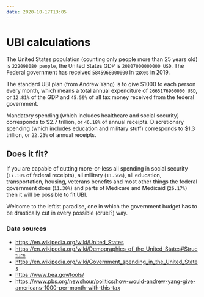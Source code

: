 ```yaml
---
date: 2020-10-17T13:05
---
```


# UBI calculations

The United States population (counting only people more than 25 years old) is `222098080 people`, the United States GDP is `20807000000000 USD`. The Federal government has received `5845968000000` in taxes in 2019.

The standard UBI plan (from Andrew Yang) is to give $1000 to each person every month, which means a total annual expenditure of `2665176960000 USD`, or `12.81%` of the GDP and `45.59%` of all tax money received from the federal government.

Mandatory spending (which includes healthcare and social security) corresponds to $2.7 trillion, or `46.18%` of annual receipts. Discretionary spending (which includes education and military stuff) corresponds to $1.3 trillion, or `22.23%` of annual receipts.

## Does it fit?

If you are capable of cutting more-or-less all spending in social security (`17.10%` of federal receipts), all military (`11.56%`), all education, transportation, housing, veterans benefits and most other things the federal government does (`11.30%`) and parts of Medicare and Medicaid (`26.17%`) then it will be possible to fit UBI.

Welcome to the leftist paradise, one in which the government budget has to be drastically cut in every possible (cruel?) way.

### Data sources

- <https://en.wikipedia.org/wiki/United_States>
- <https://en.wikipedia.org/wiki/Demographics_of_the_United_States#Structure>
- <https://en.wikipedia.org/wiki/Government_spending_in_the_United_States>
- <https://www.bea.gov/tools/>
- <https://www.pbs.org/newshour/politics/how-would-andrew-yang-give-americans-1000-per-month-with-this-tax>
